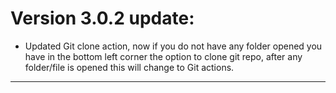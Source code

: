 # Version 3.0.2 update:
- Updated Git clone action, now if you do not have any folder opened you have in the bottom left corner the option to clone git repo, after any folder/file is opened this will change to Git actions.
---